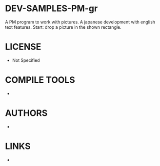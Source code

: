 # DEV-SAMPLES-PM-gr
A PM program to work with pictures. A japanese development with english text features. Start: drop a picture in the shown rectangle. 

LICENSE
===============
* Not Specified

COMPILE TOOLS
===============
* 
 
AUTHORS
===============
* 

LINKS
===============
* 


